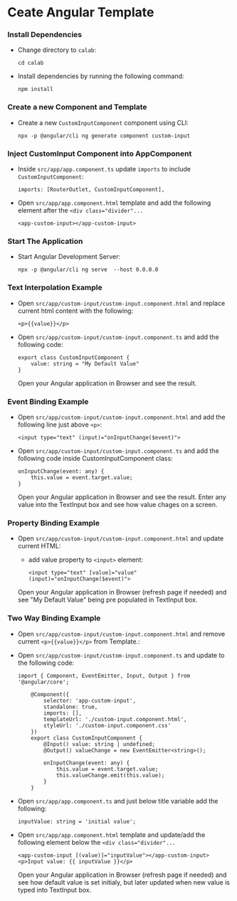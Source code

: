 # Ceate Angular Template

### Install Dependencies

-   Change directory to `calab`:
    ```
    cd calab
    ```
-   Install dependencies by running the following command:
    ```
    npm install
    ```

### Create a new Component and  Template

-   Create a new `CustomInputComponent` component using CLI:
    ```
    npx -p @angular/cli ng generate component custom-input
    ```

### Inject CustomInput Component into AppComponent

- Inside `src/app/app.component.ts` update `imports` to include `CustomInputComponent`:
    ```
    imports: [RouterOutlet, CustomInputComponent],
    ```

- Open `src/app/app.component.html` template and add the following element after the `<div class="divider"...`
    ```
    <app-custom-input></app-custom-input>
    ```

### Start The Application

-   Start Angular Development Server:
    ```
    npx -p @angular/cli ng serve  --host 0.0.0.0 
    ```

### Text Interpolation Example

-   Open `src/app/custom-input/custom-input.component.html` and replace current html content with the following:
    ```
    <p>{{value}}</p>
    ```

-   Open `src/app/custom-input/custom-input.component.ts` and add the following code:
    ```
    export class CustomInputComponent {
        value: string = "My Default Value"
    }
    ```

    Open your Angular application in Browser and see the result.

### Event Binding Example
-   Open `src/app/custom-input/custom-input.component.html` and add the following line just above `<p>`:
    ```
    <input type="text" (input)="onInputChange($event)">

    ```

-   Open `src/app/custom-input/custom-input.component.ts` and add the following code inside CustomInputComponent class:
    ```
    onInputChange(event: any) {
        this.value = event.target.value;
    }
    ```
    
    Open your Angular application in Browser and see the result.
    Enter any value into the TextInput box and see how value chages on a screen.


### Property Binding Example
-   Open `src/app/custom-input/custom-input.component.html` and update current HTML:
    - add value property to `<input>` element:
        ```
        <input type="text" [value]="value" (input)="onInputChange($event)">
        ```
        
    Open your Angular application in Browser (refresh page if needed) and see "My Default Value" being pre populated in  TextInput box.


### Two Way Binding Example

-   Open `src/app/custom-input/custom-input.component.html` and remove current `<p>{{value}}</p>` from Template.:

-   Open `src/app/custom-input/custom-input.component.ts` and update to the following code:
    ```
    import { Component, EventEmitter, Input, Output } from '@angular/core';

        @Component({
            selector: 'app-custom-input',
            standalone: true,
            imports: [],
            templateUrl: './custom-input.component.html',
            styleUrl: './custom-input.component.css'
        })
        export class CustomInputComponent {
            @Input() value: string | undefined;
            @Output() valueChange = new EventEmitter<string>();

            onInputChange(event: any) {
                this.value = event.target.value;
                this.valueChange.emit(this.value);
            }
        }
    ```
-   Open `src/app/app.component.ts` and just below title variable add the following:
    ```
    inputValue: string = 'initial value';
    ```

- Open `src/app/app.component.html` template and update/add the following element below the `<div class="divider"...`
    ```
    <app-custom-input [(value)]="inputValue"></app-custom-input>
    <p>Input value: {{ inputValue }}</p>
    ```

    Open your Angular application in Browser (refresh page if needed) and see how default value is set initialy, but later updated when 
    new value is typed into TextInput box.
